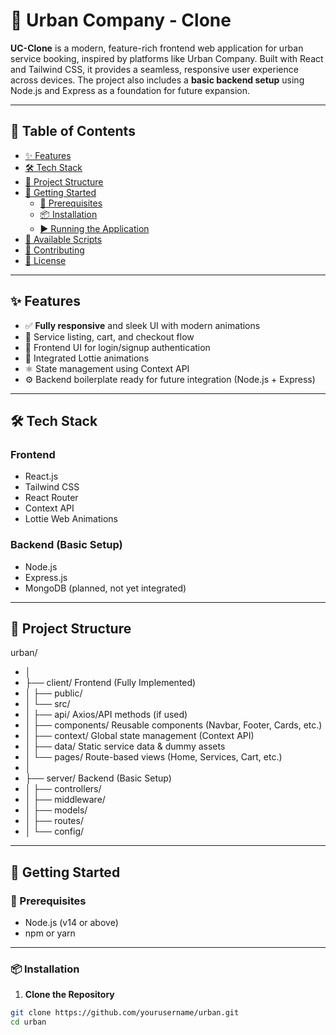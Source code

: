 # 🌆 Urban Company - Clone

**UC-Clone** is a modern, feature-rich frontend web application for urban service booking, inspired by platforms like Urban Company. Built with React and Tailwind CSS, it provides a seamless, responsive user experience across devices. The project also includes a **basic backend setup** using Node.js and Express as a foundation for future expansion.

---

## 📌 Table of Contents

- [✨ Features](#-features)
- [🛠️ Tech Stack](#-tech-stack)
- [📁 Project Structure](#-project-structure)
- [🚀 Getting Started](#-getting-started)
  - [🔧 Prerequisites](#-prerequisites)
  - [📦 Installation](#-installation)
  - [▶️ Running the Application](#-running-the-application)
- [📜 Available Scripts](#-available-scripts)
- [🤝 Contributing](#-contributing)
- [📄 License](#-license)

---

## ✨ Features

- ✅ **Fully responsive** and sleek UI with modern animations
- 🛒 Service listing, cart, and checkout flow
- 🔐 Frontend UI for login/signup authentication
- 🎨 Integrated Lottie animations
- ⚛️ State management using Context API
- ⚙️ Backend boilerplate ready for future integration (Node.js + Express)

---

## 🛠️ Tech Stack

### **Frontend**
- React.js
- Tailwind CSS
- React Router
- Context API
- Lottie Web Animations

### **Backend** (Basic Setup)
- Node.js
- Express.js
- MongoDB (planned, not yet integrated)

---


## 📁 Project Structure

urban/
- │
- ├── client/  Frontend (Fully Implemented)
- │ ├── public/
- │ └── src/
- │ ├── api/ Axios/API methods (if used)
- │ ├── components/ Reusable components (Navbar, Footer, Cards, etc.)
- │ ├── context/ Global state management (Context API)
- │ ├── data/ Static service data & dummy assets
- │ └── pages/ Route-based views (Home, Services, Cart, etc.)
- │
- ├── server/ Backend (Basic Setup)
- │ ├── controllers/
- │ ├── middleware/
- │ ├── models/
- │ ├── routes/
- │ └── config/


---

## 🚀 Getting Started

### 🔧 Prerequisites

- Node.js (v14 or above)
- npm or yarn

---

### 📦 Installation

1. **Clone the Repository**
```bash
git clone https://github.com/yourusername/urban.git
cd urban
